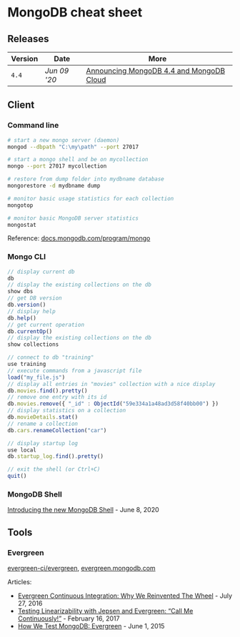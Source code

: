 # MongoDB cheat sheet

## Releases

Version | Date | More
------- | ---- | ----
`4.4` | _Jun 09 '20_ | [Announcing MongoDB 4.4 and MongoDB Cloud](https://www.mongodb.com/blog/post/announcing-mongodb-44--mongodb-cloud)

## Client

### Command line

```bash
# start a new mongo server (daemon)
mongod --dbpath "C:\my\path" --port 27017

# start a mongo shell and be on mycollection
mongo --port 27017 mycollection

# restore from dump folder into mydbname database
mongorestore -d mydbname dump

# monitor basic usage statistics for each collection
mongotop

# monitor basic MongoDB server statistics
mongostat
```

Reference: [docs.mongodb.com/program/mongo](https://docs.mongodb.com/manual/reference/program/mongo)

### Mongo CLI

```javascript
// display current db
db
// display the existing collections on the db
show dbs
// get DB version
db.version()
// display help
db.help()
// get current operation
db.currentOp()
// display the existing collections on the db
show collections

// connect to db "training"
use training
// execute commands from a javascript file
load("my_file.js")
// display all entries in "movies" collection with a nice display
db.movies.find().pretty()
// remove one entry with its id
db.movies.remove({ "_id" : ObjectId("59e334a1a48ad3d58f40bb00") })
// display statistics on a collection
db.movieDetails.stat()
// rename a collection
db.cars.renameCollection("car")

// display startup log
use local
db.startup_log.find().pretty()

// exit the shell (or Ctrl+C)
quit()
```

### MongoDB Shell

[Introducing the new MongoDB Shell](https://www.mongodb.com/blog/post/introducing-the-new-shell) - June 8, 2020

## Tools

### Evergreen

[evergreen-ci/evergreen](https://github.com/evergreen-ci/evergreen), [evergreen.mongodb.com](https://evergreen.mongodb.com/waterfall/mongodb-mongo-master)

Articles:

- [Evergreen Continuous Integration: Why We Reinvented The Wheel](https://engineering.mongodb.com/post/evergreen-continuous-integration-why-we-reinvented-the-wheel/) - July 27, 2016
- [Testing Linearizability with Jepsen and Evergreen: “Call Me Continuously!”](https://engineering.mongodb.com/post/testing-linearizability-with-jepsen-and-evergreen-call-me-continuously/) - February 16, 2017
- [How We Test MongoDB: Evergreen](https://www.mongodb.com/presentations/how-we-test-mongodb-evergreen) - June 1, 2015
